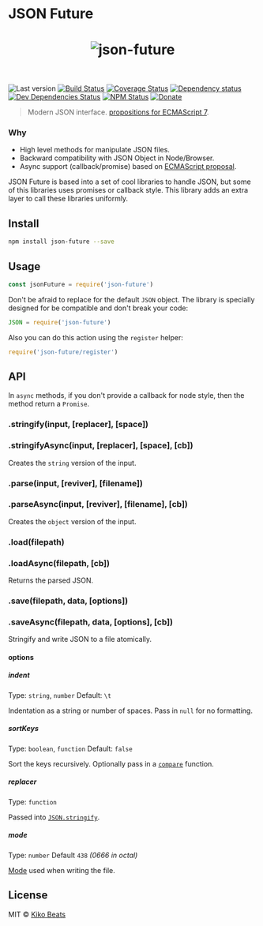 # JSON Future

<h1 align="center">
  <img src="https://i.imgur.com/WSDllwa.png" alt="json-future">
  <br>
  <br>
</h1>

![Last version](https://img.shields.io/github/tag/Kikobeats/json-future.svg?style=flat-square)
[![Build Status](http://img.shields.io/travis/Kikobeats/json-future/master.svg?style=flat-square)](https://travis-ci.org/Kikobeats/json-future)
[![Coverage Status](https://img.shields.io/coveralls/Kikobeats/json-future.svg?style=flat-square)](https://coveralls.io/github/Kikobeats/json-future)
[![Dependency status](http://img.shields.io/david/Kikobeats/json-future.svg?style=flat-square)](https://david-dm.org/Kikobeats/json-future)
[![Dev Dependencies Status](http://img.shields.io/david/dev/Kikobeats/json-future.svg?style=flat-square)](https://david-dm.org/Kikobeats/json-future#info=devDependencies)
[![NPM Status](http://img.shields.io/npm/dm/json-future.svg?style=flat-square)](https://www.npmjs.org/package/json-future)
[![Donate](https://img.shields.io/badge/donate-paypal-blue.svg?style=flat-square)](https://paypal.me/Kikobeats)

> Modern JSON interface. [propositions for ECMAScript 7](https://github.com/mohsen1/async-json).

### Why

* High level methods for manipulate JSON files.
* Backward compatibility with JSON Object in Node/Browser.
* Async support (callback/promise) based on [ECMAScript proposal](https://github.com/mohsen1/async-json).

JSON Future is based into a set of cool libraries to handle JSON, but some of this libraries uses promises or callback style. This library adds an extra layer to call these libraries uniformly.

## Install

```bash
npm install json-future --save
```

## Usage

```js
const jsonFuture = require('json-future')
```

Don't be afraid to replace for the default `JSON` object. The library is specially designed for be compatible and don't break your code:

```js
JSON = require('json-future')
```

Also you can do this action using the `register` helper:

```js
require('json-future/register')
```

## API

In `async` methods, if you don't provide a callback for node style, then the method return a `Promise`.

### .stringify(input, [replacer], [space])
### .stringifyAsync(input, [replacer], [space], [cb])

Creates the `string` version of the input.

### .parse(input, [reviver], [filename])
### .parseAsync(input, [reviver], [filename], [cb])

Creates the `object` version of the input.

### .load(filepath)
### .loadAsync(filepath, [cb])

Returns the parsed JSON.

### .save(filepath, data, [options])
### .saveAsync(filepath, data, [options], [cb])

Stringify and write JSON to a file atomically.

#### options

##### indent

Type: `string`, `number`
Default: `\t`

Indentation as a string or number of spaces.
Pass in `null` for no formatting.

##### sortKeys

Type: `boolean`, `function`
Default: `false`

Sort the keys recursively.
Optionally pass in a [`compare`](https://developer.mozilla.org/en-US/docs/Web/JavaScript/Reference/Global_Objects/Array/sort) function.

##### replacer

Type: `function`

Passed into [`JSON.stringify`](https://developer.mozilla.org/en-US/docs/Web/JavaScript/Reference/Global_Objects/JSON/stringify#The_replacer_parameter).

##### mode

Type: `number`
Default `438` *(0666 in octal)*

[Mode](https://en.wikipedia.org/wiki/File_system_permissions#Numeric_notation) used when writing the file.

## License

MIT © [Kiko Beats](http://kikobeats.com)
